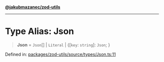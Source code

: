 [**@jakubmazanec/zod-utils**](../README.md)

---

# Type Alias: Json

> **Json** = `Json`[] \| `Literal` \| \{[`key`: `string`]: `Json`; \}

Defined in:
[packages/zod-utils/source/types/Json.ts:11](https://github.com/jakubmazanec/tools/blob/5907d31a071e860d7db8b8a00f698d18fe23e18a/packages/zod-utils/source/types/Json.ts#L11)
